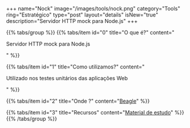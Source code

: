+++
name="Nock"
image="/images/tools/nock.png"
category="Tools"
ring="Estratégico"
type="post"
layout="details"
isNew="true"
description="Servidor HTTP mock para Node.js"
+++

{{% tabs/group %}}
  {{% tabs/item id="0" title="O que é?" content="<p>Servidor HTTP mock para Node.js</p>" %}}
  
  {{% tabs/item id="1" title="Como utilizamos?" content="<p>Utilizado nos testes unitários das aplicações Web</p>" %}}
  
  {{% tabs/item id="2" title="Onde ?" content="<a href='https://usebeagle.io/' target='_blank'>Beagle</a>" %}}

  {{% tabs/item id="3" title="Recursos" content="<a href='https://github.com/nock/nock#readme' target='_blank'>Material de estudo</a>" %}}
{{% /tabs/group %}}